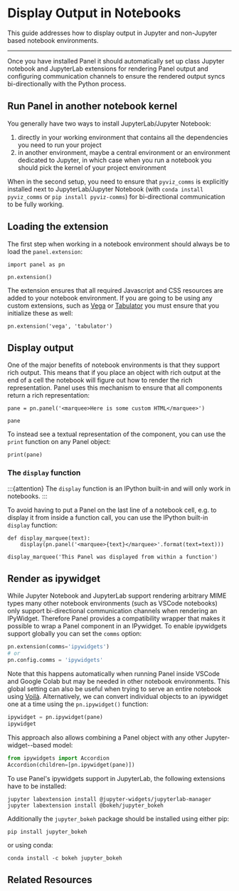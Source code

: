 # Display Output in Notebooks

This guide addresses how to display output in Jupyter and non-Jupyter based notebook environments.

---

Once you have installed Panel it should automatically set up class Jupyter notebook and JupyterLab extensions for rendering Panel output and configuring communication channels to ensure the rendered output syncs bi-directionally with the Python process.

## Run Panel in another notebook kernel

You generally have two ways to install JupyterLab/Jupyter Notebook:

1. directly in your working environment that contains all the dependencies you need to run your project
2. in another environment, maybe a central environment or an environment dedicated to Jupyter, in which case when you run a notebook you should pick the kernel of your project environment

When in the second setup, you need to ensure that `pyviz_comms` is explicitly installed next to JupyterLab/Jupyter Notebook (with `conda install pyviz_comms` or `pip install pyviz-comms`) for bi-directional communication to be fully working.

## Loading the extension

The first step when working in a notebook environment should always be to load the `panel.extension`:

```{pyodide}
import panel as pn

pn.extension()
```

The extension ensures that all required Javascript and CSS resources are added to your notebook environment. If you are going to be using any custom extensions, such as [Vega](../../reference/panes/Vega) or [Tabulator](../../reference/widgets/Tabulator) you must ensure that you initialize these as well:

```{pyodide}
pn.extension('vega', 'tabulator')
```

## Display output

One of the major benefits of notebook environments is that they support rich output. This means that if you place an object with rich output at the end of a cell the notebook will figure out how to render the rich representation. Panel uses this mechanism to ensure that all components return a rich representation:

```{pyodide}
pane = pn.panel('<marquee>Here is some custom HTML</marquee>')

pane
```

To instead see a textual representation of the component, you can use the `print` function on any Panel object:

```{pyodide}
print(pane)
```

### The ``display`` function

:::{attention}
The `display` function is an IPython built-in and will only work in notebooks.
:::

To avoid having to put a Panel on the last line of a notebook cell, e.g. to display it from inside a function call, you can use the IPython built-in ``display`` function:

```{pyodide}
def display_marquee(text):
    display(pn.panel('<marquee>{text}</marquee>'.format(text=text)))

display_marquee('This Panel was displayed from within a function')
```

## Render as ipywidget

While Jupyter Notebook and JupyterLab support rendering arbitrary MIME types many other notebook environments (such as VSCode notebooks) only support bi-directional communication channels when rendering an IPyWidget. Therefore Panel provides a compatibility wrapper that makes it possible to wrap a Panel component in an IPywidget. To enable ipywidgets support globally you can set the `comms` option:

```python
pn.extension(comms='ipywidgets')
# or
pn.config.comms = 'ipywidgets'
```

Note that this happens automatically when running Panel inside VSCode and Google Colab but may be needed in other notebook environments. This global setting can also be useful when trying to serve an entire notebook using [Voilà](https://github.com/voila-dashboards/voila). Alternatively, we can convert individual objects to an ipywidget one at a time using the `pn.ipywidget()` function:

```python
ipywidget = pn.ipywidget(pane)
ipywidget
```

This approach also allows combining a Panel object with any other Jupyter-widget--based model:

```python
from ipywidgets import Accordion
Accordion(children=[pn.ipywidget(pane)])
```

To use Panel's ipywidgets support in JupyterLab, the following extensions have to be installed:

```
jupyter labextension install @jupyter-widgets/jupyterlab-manager
jupyter labextension install @bokeh/jupyter_bokeh
```

Additionally the `jupyter_bokeh` package should be installed using either pip:

```
pip install jupyter_bokeh
```

or using conda:

```
conda install -c bokeh jupyter_bokeh
```
## Related Resources
